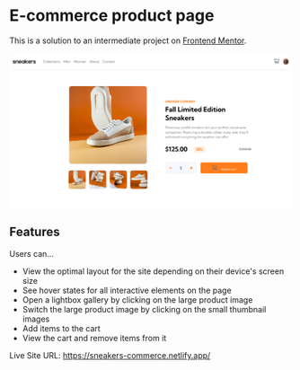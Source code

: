 # E-commerce product page

This is a solution to an intermediate project on [Frontend Mentor](https://www.frontendmentor.io/challenges/ecommerce-product-page-UPsZ9MJp6).

![Design preview for the E-commerce product page coding challenge](./images/screenshot.png)

## Features
Users can...
- View the optimal layout for the site depending on their device's screen size
- See hover states for all interactive elements on the page
- Open a lightbox gallery by clicking on the large product image
- Switch the large product image by clicking on the small thumbnail images
- Add items to the cart
- View the cart and remove items from it

 Live Site URL: https://sneakers-commerce.netlify.app/


